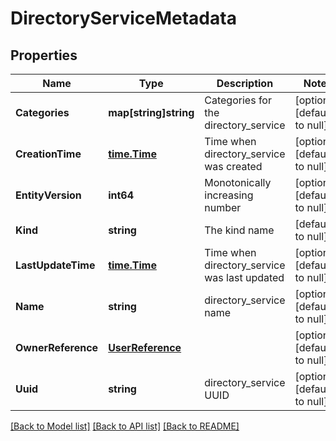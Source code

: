 # DirectoryServiceMetadata

## Properties
Name | Type | Description | Notes
------------ | ------------- | ------------- | -------------
**Categories** | **map[string]string** | Categories for the directory_service | [optional] [default to null]
**CreationTime** | [**time.Time**](time.Time.md) | Time when directory_service was created | [optional] [default to null]
**EntityVersion** | **int64** | Monotonically increasing number | [optional] [default to null]
**Kind** | **string** | The kind name | [default to null]
**LastUpdateTime** | [**time.Time**](time.Time.md) | Time when directory_service was last updated | [optional] [default to null]
**Name** | **string** | directory_service name | [optional] [default to null]
**OwnerReference** | [**UserReference**](user_reference.md) |  | [optional] [default to null]
**Uuid** | **string** | directory_service UUID | [optional] [default to null]

[[Back to Model list]](../README.md#documentation-for-models) [[Back to API list]](../README.md#documentation-for-api-endpoints) [[Back to README]](../README.md)


